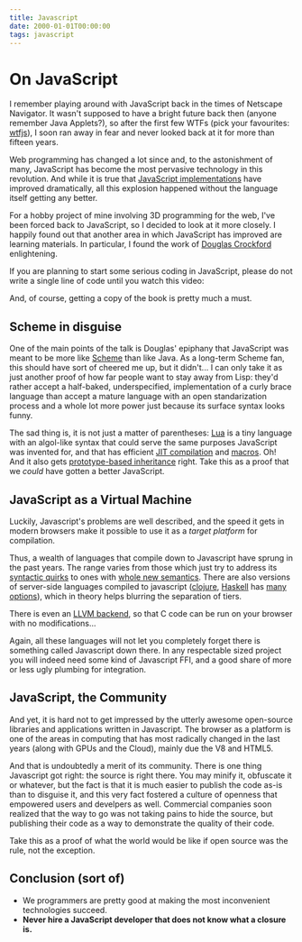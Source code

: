 ```yaml
---
title: Javascript
date: 2000-01-01T00:00:00
tags: javascript
---
```


# On JavaScript #

I remember playing around with JavaScript back in the times of
Netscape Navigator. It wasn't supposed to have a bright future back
then (anyone remember Java Applets?), so after the first few WTFs
(pick your favourites: [wtfjs](http://wtfjs.com/)), I soon ran away in
fear and never looked back at it for more than fifteen years.

Web programming has changed a lot since and, to the astonishment
of many, JavaScript has become the most pervasive technology in this
revolution. And while it is true that
[JavaScript implementations](https://code.google.com/p/v8/) have
improved dramatically, all this explosion happened without the
language itself getting any better.

For a hobby project of mine involving 3D programming for the web, I've
been forced back to JavaScript, so I decided to look at it more
closely. I happily found out that another area in which JavaScript has
improved are learning materials. In particular, I found the work of
[Douglas Crockford](http://en.wikipedia.org/wiki/Douglas_Crockford)
enlightening.

If you are planning to start some serious coding in JavaScript, please
do not write a single line of code until you watch this video:

<!-- <iframe width="420" height="315" src="//www.youtube.com/embed/lP9-Zx_cCUg?rel=0" frameborder="0" allowfullscreen></iframe> -->

And, of course, getting a copy of the book is pretty much a must.

## Scheme in disguise ##

One of the main points of the talk is Douglas' epiphany that
JavaScript was meant to be more like
[Scheme](http://en.wikipedia.org/wiki/Scheme_(programming_language))
than like Java. As a long-term Scheme fan, this should have sort of
cheered me up, but it didn't... I can only take it as just another
proof of how far people want to stay away from Lisp: they'd rather
accept a half-baked, underspecified, implementation of a curly brace
language than accept a mature language with an open standarization
process and a whole lot more power just because its surface syntax
looks funny.

The sad thing is, it is not just a matter of parentheses:
[Lua](http://www.lua.org) is a tiny language with an algol-like syntax
that could serve the same purposes JavaScript was invented for, and
that has efficient [JIT compilation](http://www.luajit.org) and
[macros](http://metalua.luaforge.net/). Oh! And it also gets
[prototype-based inheritance](http://www.lua.org/pil/16.1.html) right.
Take this as a proof that we *could* have gotten a better JavaScript.

## JavaScript as a Virtual Machine ##

Luckily, Javascript's problems are well described, and the speed it
gets in modern browsers make it possible to use it as a *target
platform* for compilation.

Thus, a wealth of languages that compile down to Javascript have sprung
in the past years. The range varies from those which just try to address
its [syntactic quirks](http://coffeescript.org/) to ones with
[whole new semantics](http://elm-lang.org/). There are also versions
of server-side languages compiled to javascript
([clojure](https://github.com/clojure/clojurescript),
[Haskell](https://github.com/faylang/fay/wiki) has
[many](https://github.com/ghcjs/ghcjs)
[options](http://haste-lang.org/)), which in theory helps blurring the
separation of tiers.

There is even an
[LLVM backend](https://github.com/kripken/emscripten), so that C code
can be run on your browser with no modifications...

Again, all these languages will not let you completely forget there is
something called Javascript down there. In any respectable sized
project you will indeed need some kind of Javascript FFI, and a good
share of more or less ugly plumbing for integration.

## JavaScript, the Community ##

And yet, it is hard not to get impressed by the utterly awesome open-source
libraries and applications written in Javascript. The browser as a
platform is one of the areas in computing that has most radically
changed in the last years (along with GPUs and the Cloud), mainly due
the V8 and HTML5.

And that is undoubtedly a merit of its community. There is one thing
Javascript got right: the source is right there. You may minify it,
obfuscate it or whatever, but the fact is that it is much easier to
publish the code as-is than to disguise it, and this very fact
fostered a culture of openness that empowered users and develpers as
well. Commercial companies soon realized that the way to go was not
taking pains to hide the source, but publishing their code as a way to
demonstrate the quality of their code.

Take this as a proof of what the world would be like if open source
was the rule, not the exception. 

## Conclusion (sort of) ##

* We programmers are pretty good at making the most inconvenient
  technologies succeed.
* **Never hire a JavaScript developer that does not know what a
  closure is.**
